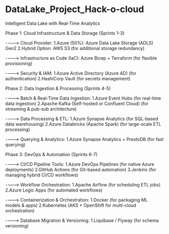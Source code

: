 # DataLake_Project_Hack-o-cloud
Intelligent Data Lake with Real-Time Analytics


Phase 1: Cloud Infrastructure & Data Storage (Sprints 1-3)

----> Cloud Provider:
1.Azure (50%): Azure Data Lake Storage (ADLS) Gen2
2.Hybrid Option: AWS S3 (for additional storage redundancy)

----> Infrastructure as Code (IaC):
Azure Bicep + Terraform (for flexible provisioning)

----> Security & IAM:
1.Azure Active Directory (Azure AD) (for authentication)
2.HashiCorp Vault (for secrets management)




Phase 2: Data Ingestion & Processing (Sprints 4-5)

----> Batch & Real-Time Data Ingestion:
1.Azure Event Hubs (for real-time data ingestion)
2.Apache Kafka (Self-hosted or Confluent Cloud) (for streaming & pub-sub architecture)

----> Data Processing & ETL:
1.Azure Synapse Analytics (for SQL-based data warehousing)
2.Azure Databricks (Apache Spark) (for large-scale ETL processing)

----> Querying & Analytics:
1.Azure Synapse Analytics + PrestoDB (for fast querying)


Phase 3: DevOps & Automation (Sprints 6-7)

----> CI/CD Pipeline Tools:
1.Azure DevOps Pipelines (for native Azure deployments)
2.GitHub Actions (for Git-based automation)
3.Jenkins (for managing hybrid CI/CD workflows)

----> Workflow Orchestration:
1.Apache Airflow (for scheduling ETL jobs)
2.Azure Logic Apps (for automated workflows)

----> Containerization & Orchestration:
1.Docker (for packaging ML models & apps)
2.Kubernetes (AKS + OpenShift for multi-cloud orchestration)

----> Database Migration & Versioning:
1.Liquibase / Flyway (for schema versioning)
